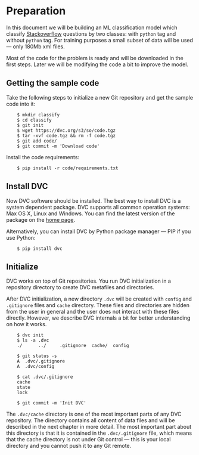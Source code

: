 # Preparation

In this document we will be building an ML classification model which classify
[Stackoverflow](https://stackoverflow.com) questions by two classes: with
`python` tag and without `python` tag. For training purposes a small subset of
data will be used — only 180Mb xml files.

Most of the code for the problem is ready and will be downloaded in the first
steps. Later we will be modifying the code a bit to improve the model.

## Getting the sample code

Take the following steps to initialize a new Git repository and get the sample
code into it:

```dvc
    $ mkdir classify
    $ cd classify
    $ git init
    $ wget https://dvc.org/s3/so/code.tgz
    $ tar -xvf code.tgz && rm -f code.tgz
    $ git add code/
    $ git commit -m 'Download code'
```

Install the code requirements:

```dvc
    $ pip install -r code/requirements.txt
```

## Install DVC

Now DVC software should be installed. The best way to install DVC is a system
dependent package. DVC supports all common operation systems: Max OS X, Linux
and Windows. You can find the latest version of the package on the
[home page](https://dvc.org).

Alternatively, you can install DVC by Python package manager — PIP if you use
Python:

```dvc
    $ pip install dvc
```

## Initialize

DVC works on top of Git repositories. You run DVC initialization in a repository
directory to create DVC metafiles and directories.

After DVC initialization, a new directory `.dvc` will be created with `config`
and `.gitignore` files and `cache` directory. These files and directories are
hidden from the user in general and the user does not interact with these files
directly. However, we describe DVC internals a bit for better understanding on
how it works.

```dvc
    $ dvc init
    $ ls -a .dvc
    ./      ../     .gitignore  cache/  config

    $ git status -s
    A  .dvc/.gitignore
    A  .dvc/config

    $ cat .dvc/.gitignore
    cache
    state
    lock

    $ git commit -m 'Init DVC'
```

The `.dvc/cache` directory is one of the most important parts of any DVC
repository. The directory contains all content of data files and will be
described in the next chapter in more detail. The most important part about
this directory is that it is contained in the `.dvc/.gitignore` file, which
means that the cache directory is not under Git control — this is your local
directory and you cannot push it to any Git remote.
